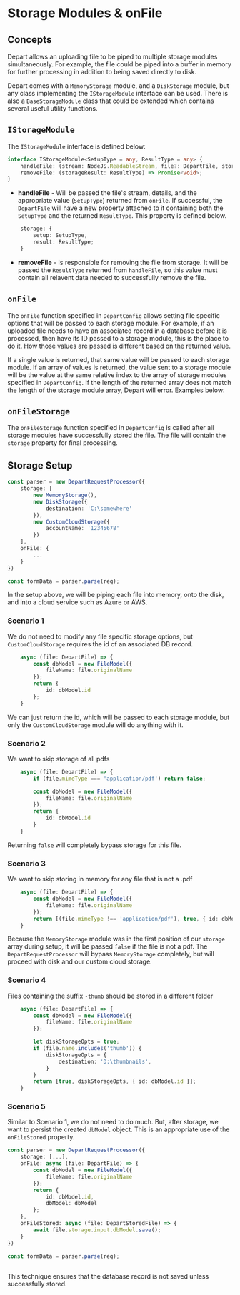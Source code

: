 
# Storage Modules & onFile

## Concepts

Depart allows an uploading file to be piped to multiple storage modules simultaneously. For example, the file could be piped into a buffer in memory for further processing in addition to being saved directly to disk.

Depart comes with a `MemoryStorage` module, and a `DiskStorage` module, but any class implementing the `IStorageModule` interface can be used. There is also a `BaseStorageModule` class that could be extended which contains several useful utility functions.

## `IStorageModule`

The `IStorageModule` interface is defined below:

```typescript
interface IStorageModule<SetupType = any, ResultType = any> {
    handleFile: (stream: NodeJS.ReadableStream, file?: DepartFile, storageSetup?: SetupType) => Promise<ResultType | Boolean>;
    removeFile: (storageResult: ResultType) => Promise<void>;
}
```

* **handleFile** - Will be passed the file's stream, details, and the appropriate value (`SetupType`) returned from `onFile`. If successful, the `DepartFile` will have a new property attached to it containing both the `SetupType` and the returned `ResultType`. This property is defined below.

```typescript
    storage: {
        setup: SetupType,
        result: ResultType;
    }
```

* **removeFile** - Is responsible for removing the file from storage. It will be passed the `ResultType` returned from `handleFile`, so this value must contain all relavent data needed to successfully remove the file.

## `onFile` 
The `onFile` function specified in `DepartConfig` allows setting file specific options that will be passed to each storage module. For example, if an uploaded file needs to have an associated record in a database before it is processed, then have its ID passed to a storage module, this is the place to do it. How those values are passed is different based on the returned value.

If a single value is returned, that same value will be passed to each storage module. If an array of values is returned, the value sent to a storage module will be the value at the same relative index to the array of storage modules specified in `DepartConfig`. If the length of the returned array does not match the length of the storage module array, Depart will error. Examples below:

## `onFileStorage` 
The `onFileStorage` function specified in `DepartConfig` is called after all storage modules have successfully stored the file. The file will contain the `storage` property for final processing. 

## Storage Setup

```typescript
const parser = new DepartRequestProcessor({
    storage: [
        new MemoryStorage(),
        new DiskStorage({
            destination: 'C:\somewhere'
        }),
        new CustomCloudStorage({
            accountName: '12345678'
        })
    ],
    onFile: {
        ...
    }
})

const formData = parser.parse(req);
```

In the setup above, we will be piping each file into memory, onto the disk, and into a cloud service such as Azure or AWS.

### Scenario 1

We do not need to modify any file specific storage options, but `CustomCloudStorage` requires the id of an associated DB record.

```typescript
    async (file: DepartFile) => {
        const dbModel = new FileModel({
            fileName: file.originalName
        });
        return {
            id: dbModel.id
        };
    }
```
We can just return the id, which will be passed to each storage module, but only the `CustomCloudStorage` module will do anything with it.

### Scenario 2

We want to skip storage of all pdfs

```typescript
    async (file: DepartFile) => {
        if (file.mimeType === 'application/pdf') return false;

        const dbModel = new FileModel({
            fileName: file.originalName
        });
        return {
            id: dbModel.id
        }
    }
```

Returning `false` will completely bypass storage for this file.

### Scenario 3

We want to skip storing in memory for any file that is not a .pdf

```typescript
    async (file: DepartFile) => {
        const dbModel = new FileModel({
            fileName: file.originalName
        });
        return [(file.mimeType !== 'application/pdf'), true, { id: dbModel.id }];
    }
```

Because the `MemoryStorage` module was in the first position of our `storage` array during setup, it will be passed `false` if the file is not a pdf. The `DepartRequestProcessor` will bypass `MemoryStorage` completely, but will proceed with disk and our custom cloud storage. 

### Scenario 4

Files containing the suffix `-thumb` should be stored in a different folder

```typescript
    async (file: DepartFile) => {
        const dbModel = new FileModel({
            fileName: file.originalName
        });

        let diskStorageOpts = true;
        if (file.name.includes('thumb')) {
            diskStorageOpts = {
                destination: 'D:\thumbnails',
            }
        }
        return [true, diskStorageOpts, { id: dbModel.id }];
    }
```


### Scenario 5

Similar to Scenario 1, we do not need to do much. But, after storage, we want to persist the created `dbModel` object. This is an appropriate use of the `onFileStored` property.

```typescript
const parser = new DepartRequestProcessor({
    storage: [...],
    onFile: async (file: DepartFile) => {
        const dbModel = new FileModel({
            fileName: file.originalName
        });
        return {
            id: dbModel.id,
            dbModel: dbModel
        };
    },
    onFileStored: async (file: DepartStoredFile) => {
        await file.storage.input.dbModel.save();
    }
})

const formData = parser.parse(req);
    
```
This technique ensures that the database record is not saved unless successfully stored.